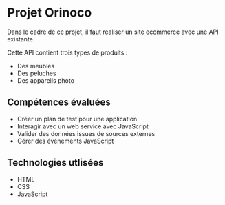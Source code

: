 <h1>Projet Orinoco</h1>
<p>Dans le cadre de ce projet, il faut réaliser un site ecommerce avec une API existante.</p>
<p>Cette API contient trois types de produits :</p>
<ul>
  <li>Des meubles</li>
  <li>Des peluches</li>
  <li>Des appareils photo</li>
</ul>
<h2>Compétences évaluées</h2>
<ul>
  <li>Créer un plan de test pour une application</li>
  <li>Interagir avec un web service avec JavaScript</li>
  <li>Valider des données issues de sources externes</li>
  <li>Gérer des événements JavaScript</li>
</ul>
<h2>Technologies utlisées</h2>
<ul>
	<li>HTML</li>
	<li>CSS</li>
	<li>JavaScript</li>
</ul>
